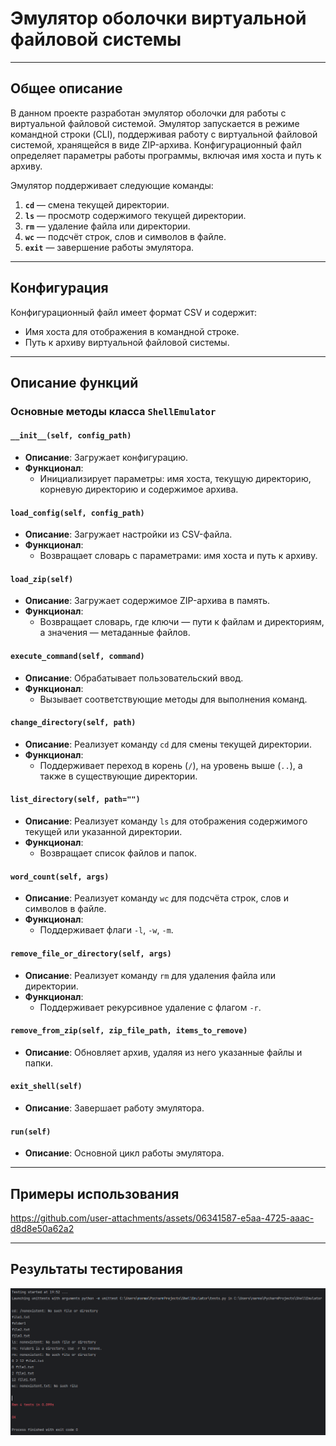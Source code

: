 # Эмулятор оболочки виртуальной файловой системы

---

## Общее описание

В данном проекте разработан эмулятор оболочки для работы с виртуальной файловой системой. Эмулятор запускается в режиме командной строки (CLI), поддерживая работу с виртуальной файловой системой, хранящейся в виде ZIP-архива. Конфигурационный файл определяет параметры работы программы, включая имя хоста и путь к архиву.

Эмулятор поддерживает следующие команды:
1. **`cd`** — смена текущей директории.
2. **`ls`** — просмотр содержимого текущей директории.
3. **`rm`** — удаление файла или директории.
4. **`wc`** — подсчёт строк, слов и символов в файле.
5. **`exit`** — завершение работы эмулятора.

---

## Конфигурация

Конфигурационный файл имеет формат CSV и содержит:
- Имя хоста для отображения в командной строке.
- Путь к архиву виртуальной файловой системы.

---

## Описание функций

### Основные методы класса `ShellEmulator`

#### `__init__(self, config_path)`
- **Описание**: Загружает конфигурацию.
- **Функционал**:
  - Инициализирует параметры: имя хоста, текущую директорию, корневую директорию и содержимое архива.

#### `load_config(self, config_path)`
- **Описание**: Загружает настройки из CSV-файла.
- **Функционал**:
  - Возвращает словарь с параметрами: имя хоста и путь к архиву.

#### `load_zip(self)`
- **Описание**: Загружает содержимое ZIP-архива в память.
- **Функционал**:
  - Возвращает словарь, где ключи — пути к файлам и директориям, а значения — метаданные файлов.

#### `execute_command(self, command)`
- **Описание**: Обрабатывает пользовательский ввод.
- **Функционал**:
  - Вызывает соответствующие методы для выполнения команд.

#### `change_directory(self, path)`
- **Описание**: Реализует команду `cd` для смены текущей директории.
- **Функционал**:
  - Поддерживает переход в корень (`/`), на уровень выше (`..`), а также в существующие директории.

#### `list_directory(self, path="")`
- **Описание**: Реализует команду `ls` для отображения содержимого текущей или указанной директории.
- **Функционал**:
  - Возвращает список файлов и папок.

#### `word_count(self, args)`
- **Описание**: Реализует команду `wc` для подсчёта строк, слов и символов в файле.
- **Функционал**:
  - Поддерживает флаги `-l`, `-w`, `-m`.

#### `remove_file_or_directory(self, args)`
- **Описание**: Реализует команду `rm` для удаления файла или директории.
- **Функционал**:
  - Поддерживает рекурсивное удаление с флагом `-r`.

#### `remove_from_zip(self, zip_file_path, items_to_remove)`
- **Описание**: Обновляет архив, удаляя из него указанные файлы и папки.

#### `exit_shell(self)`
- **Описание**: Завершает работу эмулятора.

#### `run(self)`
- **Описание**: Основной цикл работы эмулятора.

---

## Примеры использования

https://github.com/user-attachments/assets/06341587-e5aa-4725-aaac-d8d8e50a62a2

---

## Результаты тестирования

![Результаты тестов](./readme-media/img.png)
